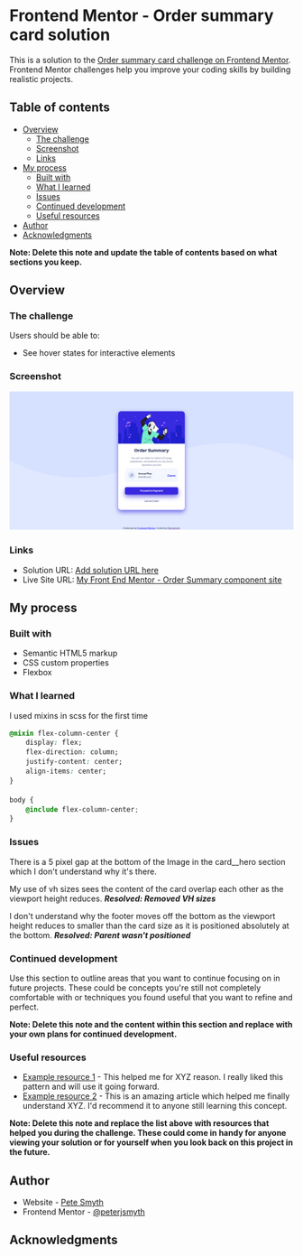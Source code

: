 # Frontend Mentor - Order summary card solution

This is a solution to the [Order summary card challenge on Frontend Mentor](https://www.frontendmentor.io/challenges/order-summary-component-QlPmajDUj). Frontend Mentor challenges help you improve your coding skills by building realistic projects.

## Table of contents

- [Overview](#overview)
  - [The challenge](#the-challenge)
  - [Screenshot](#screenshot)
  - [Links](#links)
- [My process](#my-process)
  - [Built with](#built-with)
  - [What I learned](#what-i-learned)
  - [Issues](#issues)
  - [Continued development](#continued-development)
  - [Useful resources](#useful-resources)
- [Author](#author)
- [Acknowledgments](#acknowledgments)

**Note: Delete this note and update the table of contents based on what sections you keep.**

## Overview

### The challenge

Users should be able to:

- See hover states for interactive elements

### Screenshot

![](Screenshots/Frontend_Mentor_Order_summary_card.png)

### Links

- Solution URL: [Add solution URL here](https://your-solution-url.com)
- Live Site URL: [My Front End Mentor - Order Summary component site](https://peterjsmyth.github.io/FEM_Order-Summary-Component/)

## My process

### Built with

- Semantic HTML5 markup
- CSS custom properties
- Flexbox

### What I learned

I used mixins in scss for the first time

```css
@mixin flex-column-center {
    display: flex;
    flex-direction: column;
    justify-content: center;
    align-items: center;
}

body {
    @include flex-column-center;
}
```
### Issues

There is a 5 pixel gap at the bottom of the Image in the card__hero section which I don't understand why it's there.

My use of vh sizes sees the content of the card overlap each other as the viewport height reduces. ___Resolved: Removed VH sizes___

I don't understand why the footer moves off the bottom as the viewport height reduces to smaller than the card size as it is positioned absolutely at the bottom. ___Resolved: Parent wasn't positioned___


### Continued development

Use this section to outline areas that you want to continue focusing on in future projects. These could be concepts you're still not completely comfortable with or techniques you found useful that you want to refine and perfect.

**Note: Delete this note and the content within this section and replace with your own plans for continued development.**

### Useful resources

- [Example resource 1](https://www.example.com) - This helped me for XYZ reason. I really liked this pattern and will use it going forward.
- [Example resource 2](https://www.example.com) - This is an amazing article which helped me finally understand XYZ. I'd recommend it to anyone still learning this concept.

**Note: Delete this note and replace the list above with resources that helped you during the challenge. These could come in handy for anyone viewing your solution or for yourself when you look back on this project in the future.**

## Author

- Website - [Pete Smyth](https://github.com/peterjsmyth)
- Frontend Mentor - [@peterjsmyth](https://www.frontendmentor.io/profile/peterjsmyth)


## Acknowledgments


